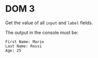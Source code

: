 # DOM 3

Get the value of all `input` and `label` fields.

The output in the console must be:

```
First Name: Mario
Last Name: Rossi
Age: 25
```
